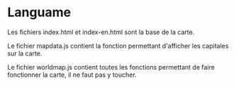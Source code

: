 # Languame

Les fichiers index.html et index-en.html sont la base de la carte.

Le fichier mapdata.js contient la fonction permettant d'afficher les capitales sur la carte.

Le fichier worldmap.js contient toutes les fonctions permettant de faire fonctionner la carte, il ne faut pas y toucher.
